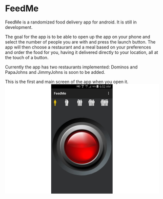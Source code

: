 # FeedMe
FeedMe is a randomized food delivery app for android. It is still in development. 

The goal for the app is to be able to open up the app on your phone and select the number of people you are with and press the launch button. The app will then choose a restaurant and a meal based on your preferences and order the food for you, having it delivered directly to your location, all at the touch of a button. 

Currently the app has two restaurants implemented: Dominos and PapaJohns and JimmyJohns is soon to be added.

This is the first and main screen of the app when you open it.
![](displayImages/main.jpg)

